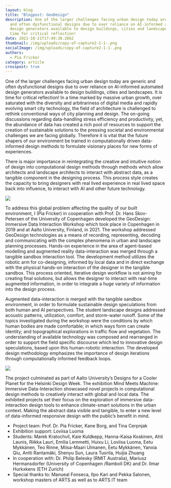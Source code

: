```yaml
---
layout: blog
title: "Blogpost: GeoDesign"
description: One of the larger challenges facing urban design today are generic
  and often dysfunctional designs due to over reliance on AI-informed automated
  design generators available to design buildings, cities and landscapes. It is
  time for critical reflection!
date: 2021-10-21T17:49:30.266Z
thumbnail: /img/uploads/copy-of-capture2-1-1-.png
socialImage: /img/uploads/copy-of-capture2-1-1-.png
authors:
  - Pia Fricker
category: article
crosspost: true
---
```

One of the larger challenges facing urban design today are generic and often dysfunctional designs due to over reliance on AI-informed automated design generators available to design buildings, cities and landscapes. It is time for critical reflection! In a time marked by massive urban growth, over saturated with the diversity and arbitrariness of digital media and rapidly evolving smart city technology, the field of architecture is challenged to rethink conventional ways of city planning and design. The on-going discussions regarding data-handling stress efficiency and productivity, yet, the abundance of data has created a rich pool of resources to support the creation of sustainable solutions to the pressing societal and environmental challenges we are facing globally. Therefore it is vital that the future shapers of our environment be trained in computationally driven data-informed design methods to formulate visionary places for new forms of experiences. 

There is major importance in reintegrating the creative and intuitive notion of design into computational design methods through methods which allow architects and landscape architects to interact with abstract data, as a tangible component in the designing process. This process style creates the capacity to bring designers with real lived experience in real lived space back into influence, to interact with AI and other future technology.    

![](/img/uploads/img_4424-1-.jpg)

To address this global problem affecting the quality of our built environment, I (Pia Fricker) in cooperation with Prof. Dr. Hans Skov-Petersen of the University of Copenhagen developed the GeoDesign: Immersive Data Interaction Workshop which took place in Copenhagen in 2019 and at Aalto University, Finland, in 2021. The workshop addressed GeoDesign technologies as a means of recording, representing, decoding and communicating with the complex phenomena in urban and landscape planning processes. Hands-on experience in the area of agent-based modelling and augmented reality data-interaction was merged through a tangible sandbox interaction tool. The development method utilizes the robotic arm for co-designing, informed by local data and in direct exchange with the physical hands-on interaction of the designer in the tangible sandbox. This process oriented, iterative design workflow is not aiming for creating final solutions, but allows the designer to interact with real-time augmented information, in order to integrate a huge variety of information into the design process.

Augmented data-interaction is merged with the tangible sandbox environment, in order to formulate sustainable design speculations from both human and AI perspectives. The student landscape designs addressed acoustic patterns, utilization, comfort, and storm-water runoff. Some of the topics investigated during the workshop were the conditions by which human bodies are made comfortable; in which ways form can create identity; and topographical explorations in traffic flow and vegetation. The understanding of available technology was composed and rearranged in order to support the field specific discourse which led to innovative design speculations, based upon this human-robotic interaction. The developed design methodology emphasizes the importance of design iterations through computationally informed feedback loops. 

![](/img/uploads/abra-pia-blog-1-.jpg)

The project culminated as part of Aalto University’s Designs for a Cooler Planet for the Helsinki Design Week. The exhibition Mind Meets Machine: Immersive Data-Interaction showcased novel projects in computational design methods to creatively interact with global and local data. The exhibited projects set their focus on the exploration of immersive data-interaction design tools to enhance climate-smart solutions in the urban context. Making the abstract data visible and tangible, to enter a new level of data-informed responsive design with the public’s benefit in mind.



* Project team: Prof. Dr. Pia Fricker, Kane Borg, and Tina Cerpnjak
* Exhibition support: Loviisa Luoma
* Students: Marek Kratochvíl, Kaie Kuldkepp, Hanna-Kaisa Koskinen, Ahti Launis, Riikka Lauri, Emilia Lemmetti, Huixu Li, Loviisa Luoma, Eetu Mykkänen, Teo Rinne, Miisa-Maari Ulmanen, Eetu Mykkänen, Yanxia Qiu, Antti Rantamäki, Shenyu Sun, Laura Tuorila, Huijia Zhuang
* In cooperation with: Dr. Philip Belesky (RMIT Australia), Mariusz Hermansdorfer (University of Copenhagen /Ramboll DK) and Dr. Ilmar Hurkxkens (ETH Zurich)
* Special thanks to: Manueal Fonseca, Ilpo Kari and Pekka Salonen, workshop masters of ARTS as well as to ARTS IT team
